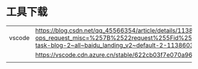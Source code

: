 # 工具下载

|        |                                                              |      |
| ------ | ------------------------------------------------------------ | ---- |
| vscode | https://blog.csdn.net/qq_45566354/article/details/113860330?ops_request_misc=%257B%2522request%255Fid%2522%253A%2522161853114616780255278153%2522%252C%2522scm%2522%253A%252220140713.130102334..%2522%257D&request_id=161853114616780255278153&biz_id=0&utm_medium=distribute.pc_search_result.none-task-blog-2~all~baidu_landing_v2~default-2-113860330.first_rank_v2_pc_rank_v29&utm_term=wecode%E4%B8%8B%E8%BD%BD |      |
|        | https://vscode.cdn.azure.cn/stable/622cb03f7e070a9670c94bae1a45d78d7181fbd4/VSCode-win32-x64-1.53.2.zip |      |
|        |                                                              |      |

